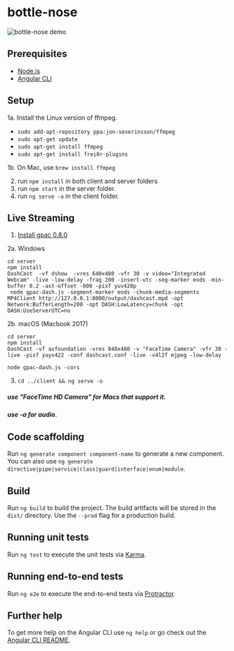 # bottle-nose

![bottle-nose demo](https://media.giphy.com/media/f5vlPCTkfZb2M2QKoN/giphy.gif)

## Prerequisites 

- [Node.js](https://nodejs.org/en/download/)
- [Angular CLI](https://cli.angular.io/)

## Setup

1a. Install the Linux version of ffmpeg.
  * `sudo add-apt-repository ppa:jon-severinsson/ffmpeg`
  * `sudo apt-get update`
  * `sudo apt-get install ffmpeg`
  * `sudo apt-get install frei0r-plugins`
  
1b. On Mac, use `brew install ffmpeg`

2. run ```npm install``` in both client and server folders
3. run ```npm start```  in the server folder.
4. run ```ng serve -o``` in the client folder.

## Live Streaming
1. [Install gpac 0.8.0](https://download.tsi.telecom-paristech.fr/gpac/release/0.8.0/gpac-0.8.0-rev1-gc1990d5c-master.pkg)

2a. Windows

```
cd server
npm install
DashCast  -vf dshow  -vres 640x480 -vfr 30 -v video="Integrated Webcam" -live -low-delay -frag 200 -insert-utc -seg-marker eods -min-buffer 0.2 -ast-offset -800 -pixf yuv420p
 node gpac-dash.js -segment-marker eods -chunk-media-segments
MP4Client http://127.0.0.1:8000/output/dashcast.mpd -opt Network:BufferLength=200 -opt DASH:LowLatency=chunk -opt DASH:UseServerUTC=no
```

2b. macOS (Macbook 2017)

```
cd server
npm install
DashCast -vf avfoundation -vres 848x480 -v "FaceTime Camera" -vfr 30 -live -pixf yuyv422 -conf dashcast.conf -live -v4l2f mjpeg -low-delay
```
```
node gpac-dash.js -cors
```

3. `cd ../client && ng serve -o`

##### use "FaceTime HD Camera" for Macs that support it.
##### use -a for audio.

## Code scaffolding

Run `ng generate component component-name` to generate a new component. You can also use `ng generate directive|pipe|service|class|guard|interface|enum|module`.

## Build

Run `ng build` to build the project. The build artifacts will be stored in the `dist/` directory. Use the `--prod` flag for a production build.

## Running unit tests

Run `ng test` to execute the unit tests via [Karma](https://karma-runner.github.io).

## Running end-to-end tests

Run `ng e2e` to execute the end-to-end tests via [Protractor](http://www.protractortest.org/).

## Further help

To get more help on the Angular CLI use `ng help` or go check out the [Angular CLI README](https://github.com/angular/angular-cli/blob/master/README.md).
